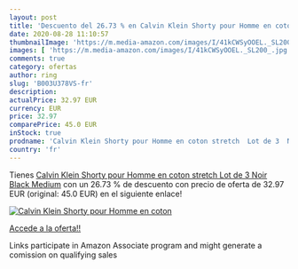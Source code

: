 ```yaml
---
layout: post
title: 'Descuento del 26.73 % en Calvin Klein Shorty pour Homme en coton '
date: 2020-08-28 11:10:57
thumbnailImage: 'https://m.media-amazon.com/images/I/41kCWSyOOEL._SL200_.jpg'
images: [ 'https://m.media-amazon.com/images/I/41kCWSyOOEL._SL200_.jpg' ]
comments: true
category: ofertas
author: ring
slug: 'B003U378VS-fr'
description:
actualPrice: 32.97 EUR
currency: EUR
price: 32.97
comparePrice: 45.0 EUR
inStock: true
prodname: 'Calvin Klein Shorty pour Homme en coton stretch  Lot de 3  Noir  Black   Medium'
country: 'fr'
---
```


Tienes [Calvin Klein Shorty pour Homme en coton stretch  Lot de 3  Noir  Black   Medium](https://www.amazon.fr/dp/B003U378VS/?tag=tolees0d-21) con un 26.73 % de descuento con precio de oferta de 32.97 EUR (original: 45.0 EUR) en el siguiente enlace!

[![Calvin Klein Shorty pour Homme en coton ](https://m.media-amazon.com/images/I/41kCWSyOOEL._SL200_.jpg)](https://www.amazon.fr/dp/B003U378VS/?tag=tolees0d-21)

[Accede a la oferta!!](https://www.amazon.fr/dp/B003U378VS/?tag=tolees0d-21)

Links participate in Amazon Associate program and might generate a comission on qualifying sales


